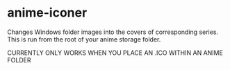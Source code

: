 anime-iconer
============

Changes Windows folder images into the covers of corresponding series.
This is run from the root of your anime storage folder.

CURRENTLY ONLY WORKS WHEN YOU PLACE AN .ICO WITHIN AN ANIME FOLDER
